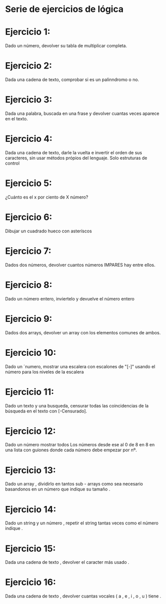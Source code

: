 # Serie de ejercicios de lógica
# Ejercicio 1:
 Dado un número, devolver su tabla de multiplicar completa.

# Ejercicio 2: 
Dada una cadena de texto, comprobar si es un palinndromo o no.

# Ejercicio 3: 
Dada una palabra, buscada en una frase y devolver cuantas veces aparece en el texto.

# Ejercicio 4:
Dada una cadena de texto, darle la vuelta e invertir el orden de sus caracteres, sin usar métodos própios del lenguaje. Solo estruturas de control

# Ejercicio 5: 
¿Cuánto es el x por ciento de X número?

# Ejercicio 6: 
Dibujar un cuadrado hueco con asteríscos

# Ejercicio 7: 
Dados dos números, devolver cuantos números IMPARES hay entre ellos.

# Ejercicio 8: 
Dado un número entero, inviertelo y devuelve el número entero

# Ejercicio 9:
Dados dos arrays, devolver un array con los elementos comunes de ambos.

# Ejercicio 10: 
Dado un ´numero, mostrar una escalera con escalones de "[-]" usando el número para los niveles de la escalera

# Ejercicio 11: 
Dado un texto y una busqueda, censurar todas las coincidencias de la búsqueda en el texto con [-Censurado].

# Ejercicio 12: 
Dado un número mostrar todos Los números desde ese
al 0 de 8 en 8 en una lista con guiones donde cada número
debe empezar por nº.

# Ejercicio 13: 
Dado un array , dividirlo en tantos sub - arrays
como sea necesario basandonos en un número que indique
su tamaño . 

# Ejercicio 14:
Dado un string y un número , repetir el string tantas veces
como el número indique .

# Ejercicio 15:
Dada una cadena de texto , devolver el caracter más usado .

# Ejercicio 16:
Dada una cadena de texto , devolver cuantas vocales
( a , e , i , o , u ) tiene .
